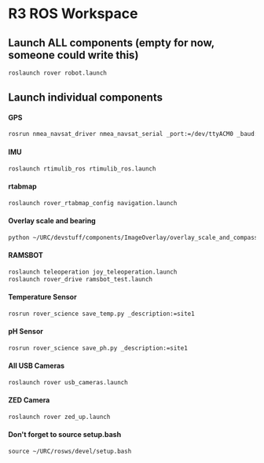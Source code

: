 # R3 ROS Workspace

## Launch ALL components (empty for now, someone could write this)
```bash
roslaunch rover robot.launch
```

## Launch individual components

#### GPS
```bash
rosrun nmea_navsat_driver nmea_navsat_serial _port:=/dev/ttyACM0 _baud:=9600
```

#### IMU
```bash
roslaunch rtimulib_ros rtimulib_ros.launch
```


#### rtabmap
```bash
roslaunch rover_rtabmap_config navigation.launch
```

#### Overlay scale and bearing
```bash
python ~/URC/devstuff/components/ImageOverlay/overlay_scale_and_compass.py
```

#### RAMSBOT
```bash
roslaunch teleoperation joy_teleoperation.launch
roslaunch rover_drive ramsbot_test.launch
```

#### Temperature Sensor
```bash
rosrun rover_science save_temp.py _description:=site1
```
#### pH Sensor
```bash
rosrun rover_science save_ph.py _description:=site1
```

#### All USB Cameras
```bash
roslaunch rover usb_cameras.launch
```

#### ZED Camera
```bash
roslaunch rover zed_up.launch
```

#### Don't forget to source setup.bash
```
source ~/URC/rosws/devel/setup.bash
```

